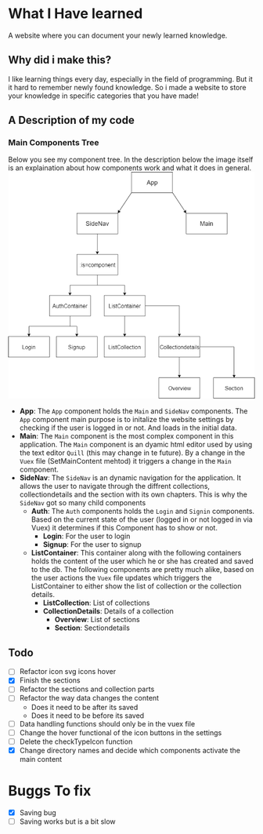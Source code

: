 # What I Have learned 
A website where you can document your newly learned knowledge. 

## Why did i make this?
I like learning things every day, especially in the field of programming. But it it hard to remember newly found knowledge. So i made a website to store your knowledge in specific categories that you have made!

## A Description of my code
### Main Components Tree
Below you see my component tree. In the description below the image itself is an explaination about how components work and what it does in general.
![component tree](https://raw.githubusercontent.com/LaupWing/WhatIHaveLearned/master/README_ASSETS/Diagram.png)

*   **App**: The `App` component holds the `Main` and `SideNav` components. The `App` component main purpose is to initalize the website settings by checking if the user is logged in or not. And loads in the initial data.
*   **Main**: The `Main` component is the most complex component in this application. The `Main` component is an dyamic html editor used by using the text editor `Quill` (this may change in te future). By a change in the `Vuex` file (SetMainContent mehtod) it triggers a change in the `Main` component.
*   **SideNav**: The `SideNav` is an dynamic navigation for the application. It allows the user to navigate through the diffrent collections, collectiondetails and the section with its own chapters. This is why the `SideNav` got so many child components
    *   **Auth**: The `Auth` components holds the `Login` and `Signin` components. Based on the current state of the user (logged in or not logged in via Vuex) it determines if this Component has to show or not.
        *   **Login**: For the user to login
        *   **Signup**: For the user to signup
    *   **ListContainer**: This container along with the following containers holds the content of the user which he or she has created and saved to the db. The following components are pretty much alike, based on the user actions the `Vuex` file updates which triggers the ListContainer to either show the list of collection or the collection details.
        *   **ListCollection**: List of collections
        *   **CollectionDetails**: Details of a collection
            *   **Overview**: List of sections
            *   **Section**: Sectiondetails
## Todo 
- [ ] Refactor icon svg icons hover
- [x] Finish the sections
- [ ] Refactor the sections and collection parts
- [ ] Refactor the way data changes the content
    - Does it need to be after its saved
    - Does it need to be before its saved
- [ ] Data handling functions should only be in the vuex file
- [ ] Change the hover functional of the icon buttons in the settings
- [ ] Delete the checkTypeIcon function
- [x] Change directory names and decide which components activate the main content

# Buggs To fix
- [x] Saving bug
- [ ] Saving works but is a bit slow